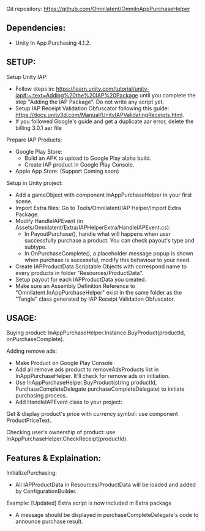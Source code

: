 Git repository: https://github.com/Omnilatent/OmniInAppPurchaseHelper

## Dependencies:
- Unity In App Purchasing 4.1.2.

## SETUP:
Setup Unity IAP:
- Follow steps in: https://learn.unity.com/tutorial/unity-iap#:~:text=Adding%20the%20IAP%20Package until you complete the step "Adding the IAP Package". Do not write any script yet.
- Setup IAP Receipt Validation Obfuscator following this guide: https://docs.unity3d.com/Manual/UnityIAPValidatingReceipts.html.
- If you followed Google's guide and get a duplicate aar error, delete the billing 3.0.1 aar file

Prepare IAP Products:
- Google Play Store:
  - Build an APK to upload to Google Play alpha build.
  - Create IAP product in Google Play Console.
- Apple App Store: (Support Coming soon)

Setup in Unity project:
- Add a gameObject with component InAppPurchaseHelper in your first scene.
- Import Extra files: Go to Tools/Omnilatent/IAP Helper/Import Extra Package.
- Modify HandleIAPEvent (in Assets/Omnilatent/Extra/IAPHelperExtra/HandleIAPEvent.cs):
  - In PayoutPurchase(), handle what will happens when user successfully purchase a product. You can check payout's type and subtype.
  - In OnPurchaseComplete(), a placeholder message popup is shown when purchase is successful, modify this behaviour to your need.
- Create IAPProductData Scriptable Objects with correspond name to every products in folder "Resources/ProductData".
- Setup payout for each IAPProductData you created.
- Make sure an Assembly Definition Reference to "Omnilatent.InAppPurchaseHelper" exist in the same folder as the "Tangle" class generated by IAP Receipt Validation Obfuscator.

## USAGE:
Buying product: InAppPurchaseHelper.Instance.BuyProduct(productId, onPurchaseComplete).

Adding remove ads:
- Make Product on Google Play Console
- Add all remove ads product to removeAdsProducts list in InAppPurchaseHelper. It'll check for remove ads on initiation.
- Use InAppPurchaseHelper.BuyProduct(string productId, PurchaseCompleteDelegate purchaseCompleteDelegate) to initiate purchasing process.
- Add HandleIAPEvent class to your project:

Get & display product's price with currency symbol: use component ProductPriceText.

Checking user's ownership of product: use InAppPurchaseHelper.CheckReceipt(productId).


## Features & Explaination:
InitializePurchasing:
- All IAPProductData in Resources/ProductData will be loaded and added by ConfigurationBuilder.

Example: [Updated] Extra script is now included in Extra package

- A message should be displayed in purchaseCompleteDelegate's code to announce purchase result.
